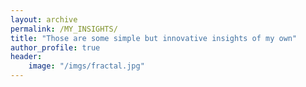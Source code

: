 ```yaml
---
layout: archive
permalink: /MY_INSIGHTS/
title: "Those are some simple but innovative insights of my own"
author_profile: true
header:
    image: "/imgs/fractal.jpg"
---
```



